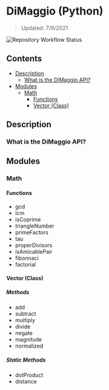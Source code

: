 # DiMaggio (Python)
> Updated: 7/9/2021

![Repository Workflow Status](https://github.com/AntonioDiMaggio/dimaggio-python/actions/workflows/python-package.yml/badge.svg)

## Contents
* [Description](#description)
    * [What is the DiMaggio API?](#what-is-the-dimaggio-api)
* [Modules](#modules)
    * [Math](#math)
        * [Functions](#functions)
        * [Vector (Class)](#vector-class)

## Description
### What is the DiMaggio API?

## Modules
### Math
#### Functions
* gcd
* lcm
* isCoprime
* triangleNumber
* primeFactors
* tau
* properDivisors
* isAmicablePair
* fibonnaci
* factorial

#### Vector (Class)
##### Methods
* add
* subtract
* multiply
* divide
* negate
* magnitude
* normalized

##### Static Methods
* dotProduct
* distance